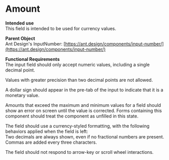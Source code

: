 # Amount

**Intended use**  
This field is intended to be used for currency values.

**Parent Object**  
Ant Design's InputNumber: [https://ant.design/components/input-number/](https://ant.design/components/input-number/)

**Functional Requirements**  
The input field should only accept numeric values, including a single decimal point.  
  
Values with greater precision than two decimal points are not allowed.  
  
A dollar sign should appear in the pre-tab of the input to indicate that it is a monetary value.  
  
Amounts that exceed the maximum and minimum values for a field should show an error on screen until the value is corrected. Forms containing this component should treat the component as unfilled in this state.  
  
The field should use a currency-styled formatting, with the following behaviors applied when the field is left:  
Two decimals are always shown, even if no fractional numbers are present.  
Commas are added every three characters.  
  
The field should not respond to arrow-key or scroll wheel interactions.

   


